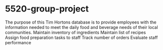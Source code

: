 # 5520-group-project
  The purpose of this Tim Hortons database is to provide employees with the information needed to meet the daily food and beverage needs of their local communities. 
  Maintain inventory of ingredients
  Maintain list of recipes
  Assign food preparation tasks to staff
  Track number of orders
  Evaluate staff performance
